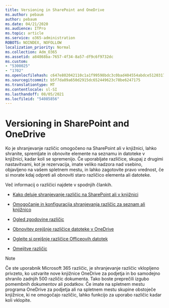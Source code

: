 ```yaml
---
title: Versioning in SharePoint and OneDrive
ms.author: pebaum
author: pebaum
ms.date: 04/21/2020
ms.audience: ITPro
ms.topic: article
ms.service: o365-administration
ROBOTS: NOINDEX, NOFOLLOW
localization_priority: Normal
ms.collection: Adm_O365
ms.assetid: a84868ba-7657-4f34-8a57-df9c6f9732dc
ms.custom:
- "5300025"
- "1702"
ms.openlocfilehash: c647e802042110c1a1f99598bdc3c0bad404554abdce5120317fdbf00f7dca4d
ms.sourcegitcommit: b5f7da89a650d2915dc652449623c78be6247175
ms.translationtype: MT
ms.contentlocale: sl-SI
ms.lasthandoff: 08/05/2021
ms.locfileid: "54085856"
---
```

# <a name="versioning-in-sharepoint-and-onedrive"></a>Versioning in SharePoint and OneDrive 


Ko je shranjevanje različic omogočeno na SharePoint ali v knjižnici, lahko shranite, spremljate in obnovite elemente na seznamu in datoteke v knjižnici, kadar koli se spremenijo. Če uporabljate različice, skupaj z drugimi nastavitvami, kot je rezervacija, imate veliko nadzora nad vsebino, objavljeno na vašem spletnem mestu, in lahko zagotovite pravo vrednost, če si morate kdaj odpreti ali obnoviti staro različico elementa ali datoteke.

Več informacij o različici najdete v spodnjih člankih.

- [Kako deluje shranjevanje različic na SharePoint ali v knjižnici](https://support.office.com/article/how-does-versioning-work-in-a-sharepoint-list-or-library-0f6cd105-974f-44a4-aadb-43ac5bdfd247)

- [Omogočanje in konfiguracija shranjevanja različic za seznam ali knjižnico](https://support.office.com/article/enable-and-configure-versioning-for-a-list-or-library-1555d642-23ee-446a-990a-bcab618c7a37?ocmsassetID=HA102772148&amp;CTT=3&amp;CorrelationId=52441bb1-a619-4375-89d5-19d28769890f)

- [Ogled zgodovine različic](https://support.office.com/article/View-the-version-history-of-an-item-or-file-in-a-list-or-library-53262060-5092-424D-A50B-C798B0EC32B1)

- [Obnovitev prejšnje različice datoteke v OneDrive](https://support.office.com/article/restore-a-previous-version-of-a-file-in-onedrive-159cad6d-d76e-4981-88ef-de6e96c93893)

- [Oglejte si prejšnje različice Officeovih datotek](https://support.office.com/article/view-previous-versions-of-office-files-5c1e076f-a9c9-41b8-8ace-f77b9642e2c2)

- [Omejitve različic](https://docs.microsoft.com/office365/servicedescriptions/sharepoint-online-service-description/sharepoint-online-limits)

>[!Note] 
>Če ste uporabnik Microsoft 365 različic, je shranjevanje različic vklopljeno privzeto, ko ustvarite nove knjižnice OneDrive za podjetja in bo samodejno shranilo zadnjih 500 različic dokumenta. Tako boste preprečili izgubo pomembnih dokumentov ali podatkov. Če imate na spletnem mestu programa OneDrive za podjetja ali na spletnem mestu skupine obstoječe knjižnice, ki ne omogočajo različic, lahko funkcijo za uporabo različic kadar koli vklopite.


